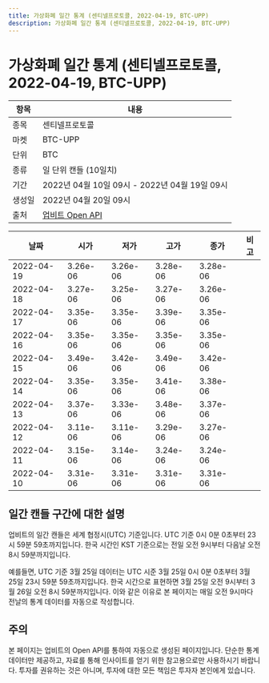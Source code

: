 ```yaml
---
title: 가상화폐 일간 통계 (센티넬프로토콜, 2022-04-19, BTC-UPP)
description: 가상화폐 일간 통계 (센티넬프로토콜, 2022-04-19, BTC-UPP)
---
```



가상화폐 일간 통계 (센티넬프로토콜, 2022-04-19, BTC-UPP)
===

|항목|내용|
|--|--|
|종목|센티넬프로토콜|
|마켓|BTC-UPP|
|단위|BTC|
|종류|일 단위 캔들 (10일치)|
|기간|2022년 04월 10일 09시 - 2022년 04월 19일 09시|
|생성일|2022년 04월 20일 09시|
|출처|[업비트 Open API](https://docs.upbit.com)|


|날짜|시가|저가|고가|종가|비고|
|--|--|--|--|--|--|
|2022-04-19|3.26e-06|3.26e-06|3.28e-06|3.28e-06|    |
|2022-04-18|3.27e-06|3.25e-06|3.27e-06|3.26e-06|    |
|2022-04-17|3.35e-06|3.35e-06|3.39e-06|3.35e-06|    |
|2022-04-16|3.35e-06|3.35e-06|3.35e-06|3.35e-06|    |
|2022-04-15|3.49e-06|3.42e-06|3.49e-06|3.42e-06|    |
|2022-04-14|3.35e-06|3.35e-06|3.41e-06|3.38e-06|    |
|2022-04-13|3.37e-06|3.33e-06|3.48e-06|3.37e-06|    |
|2022-04-12|3.11e-06|3.11e-06|3.29e-06|3.27e-06|    |
|2022-04-11|3.15e-06|3.14e-06|3.24e-06|3.24e-06|    |
|2022-04-10|3.31e-06|3.31e-06|3.31e-06|3.31e-06|    |


일간 캔들 구간에 대한 설명
---


업비트의 일간 캔들은 세계 협정시(UTC) 기준입니다. 
UTC 기준 0시 0분 0초부터 23시 59분 59초까지입니다. 
한국 시간인 KST 기준으로는 전일 오전 9시부터 다음날 오전 8시 59분까지입니다. 


예를들면, UTC 기준 3월 25일 데이터는 UTC 시준 3월 25일 0시 0분 0초부터 3월 25일 23시 59분 59초까지입니다. 
한국 시간으로 표현하면 3월 25일 오전 9시부터 3월 26일 오전 8시 59분까지입니다. 
이와 같은 이유로 본 페이지는 매일 오전 9시마다 전날의 통계 데이터를 자동으로 작성합니다. 


주의
---


본 페이지는 업비트의 Open API를 통하여 자동으로 생성된 페이지입니다. 
단순한 통계 데이터만 제공하고, 자료를 통해 인사이트를 얻기 위한 참고용으로만 사용하시기 바랍니다. 
투자를 권유하는 것은 아니며, 투자에 대한 모든 책임은 투자자 본인에게 있습니다. 
